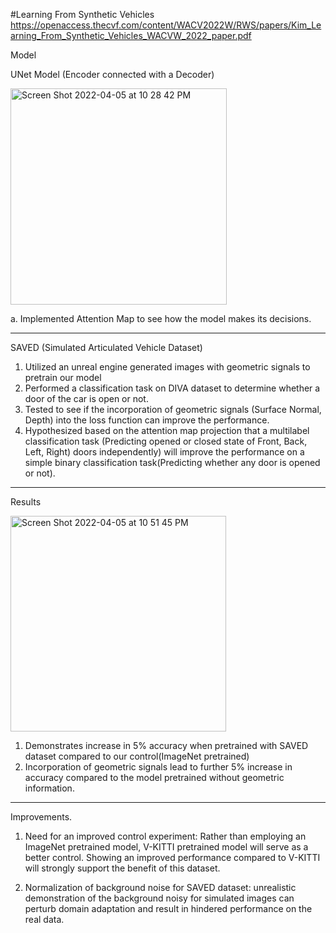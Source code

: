 #Learning From Synthetic Vehicles 
https://openaccess.thecvf.com/content/WACV2022W/RWS/papers/Kim_Learning_From_Synthetic_Vehicles_WACVW_2022_paper.pdf

Model

UNet Model (Encoder connected with a Decoder) 

<img width="346" alt="Screen Shot 2022-04-05 at 10 28 42 PM" src="https://user-images.githubusercontent.com/53489568/161764649-e95fcdd4-f81c-44f6-8127-5c01644c3084.png">

  a. Implemented Attention Map to see how the model makes its decisions.

____________________________________________________________________

SAVED (Simulated Articulated Vehicle Dataset)

1. Utilized an unreal engine generated images with geometric signals to pretrain our model 
2. Performed a classification task on DIVA dataset to determine whether a door of the car is open or not. 
3. Tested to see if the incorporation of geometric signals (Surface Normal, Depth) into the loss function can improve the performance. 
4. Hypothesized based on the attention map projection that a multilabel classification task (Predicting opened or closed state of Front, Back, Left, Right)
   doors independently) will improve the performance on a simple binary classification task(Predicting whether any door is opened or not). 

____________________________________________________________________

Results

<img width="345" alt="Screen Shot 2022-04-05 at 10 51 45 PM" src="https://user-images.githubusercontent.com/53489568/161769278-30e74183-1763-42ff-aec3-246df8902379.png">

1. Demonstrates increase in 5% accuracy when pretrained with SAVED dataset compared to our control(ImageNet pretrained)
2. Incorporation of geometric signals lead to further 5% increase in accuracy compared to the model pretrained without geometric information. 


____________________________________________________________________

Improvements.

1. Need for an improved control experiment: Rather than employing an ImageNet pretrained model, V-KITTI pretrained model will serve as a better control. Showing an improved performance compared to V-KITTI will strongly support the benefit of this dataset. 

2. Normalization of background noise for SAVED dataset: unrealistic demonstration of the background noisy for simulated images can perturb domain adaptation and result in hindered performance on the real data. 

